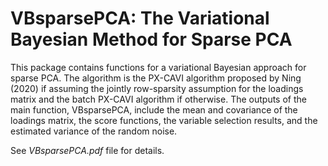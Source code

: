 # VBsparsePCA: The Variational Bayesian Method for Sparse PCA

This package contains functions for a variational Bayesian approach
for sparse PCA. The algorithm is the PX-CAVI algorithm proposed by Ning (2020) if assuming
the jointly row-sparsity assumption for the loadings matrix and the batch PX-CAVI algorithm
if otherwise. The outputs of the main function, VBsparsePCA, include the mean and covariance
of the loadings matrix, the score functions, the variable selection results, and the estimated
variance of the random noise. 

See *VBsparsePCA.pdf* file for details.

